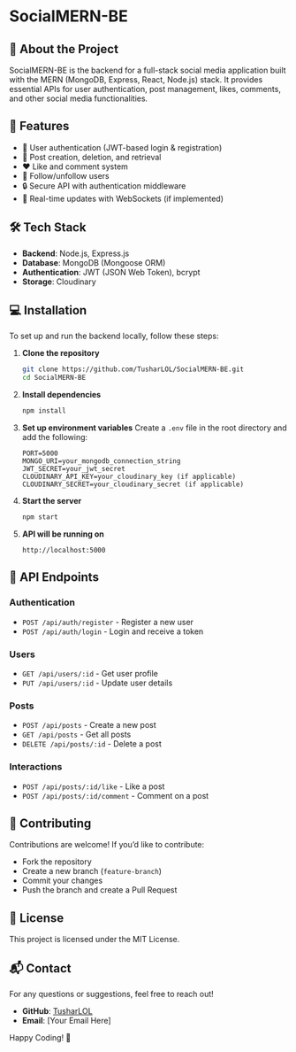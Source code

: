 # SocialMERN-BE

## 📄 About the Project
SocialMERN-BE is the backend for a full-stack social media application built with the MERN (MongoDB, Express, React, Node.js) stack. It provides essential APIs for user authentication, post management, likes, comments, and other social media functionalities.

## 🚀 Features
- 🔑 User authentication (JWT-based login & registration)
- 📝 Post creation, deletion, and retrieval
- ❤️ Like and comment system
- 👥 Follow/unfollow users
- 🔒 Secure API with authentication middleware
- 📡 Real-time updates with WebSockets (if implemented)

## 🛠️ Tech Stack
- **Backend**: Node.js, Express.js
- **Database**: MongoDB (Mongoose ORM)
- **Authentication**: JWT (JSON Web Token), bcrypt
- **Storage**: Cloudinary

## 💻 Installation
To set up and run the backend locally, follow these steps:

1. **Clone the repository**
   ```sh
   git clone https://github.com/TusharLOL/SocialMERN-BE.git
   cd SocialMERN-BE
   ```

2. **Install dependencies**
   ```sh
   npm install
   ```

3. **Set up environment variables**
   Create a `.env` file in the root directory and add the following:
   ```
   PORT=5000
   MONGO_URI=your_mongodb_connection_string
   JWT_SECRET=your_jwt_secret
   CLOUDINARY_API_KEY=your_cloudinary_key (if applicable)
   CLOUDINARY_SECRET=your_cloudinary_secret (if applicable)
   ```

4. **Start the server**
   ```sh
   npm start
   ```

5. **API will be running on**
   ```
   http://localhost:5000
   ```

## 🎯 API Endpoints
### Authentication
- `POST /api/auth/register` - Register a new user
- `POST /api/auth/login` - Login and receive a token

### Users
- `GET /api/users/:id` - Get user profile
- `PUT /api/users/:id` - Update user details

### Posts
- `POST /api/posts` - Create a new post
- `GET /api/posts` - Get all posts
- `DELETE /api/posts/:id` - Delete a post

### Interactions
- `POST /api/posts/:id/like` - Like a post
- `POST /api/posts/:id/comment` - Comment on a post

## 🤝 Contributing
Contributions are welcome! If you’d like to contribute:
- Fork the repository
- Create a new branch (`feature-branch`)
- Commit your changes
- Push the branch and create a Pull Request

## 📜 License
This project is licensed under the MIT License.

## 📬 Contact
For any questions or suggestions, feel free to reach out!
- **GitHub**: [TusharLOL](https://github.com/TusharLOL)
- **Email**: [Your Email Here]

Happy Coding! 🚀

